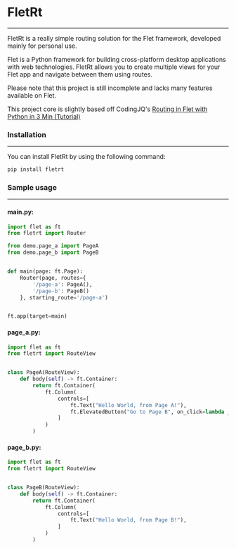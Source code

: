 # FletRt

---

FletRt is a really simple routing solution for the Flet framework, developed mainly for personal use.

Flet is a Python framework for building cross-platform desktop applications with web technologies. FletRt allows you to
create multiple views for your Flet app and navigate between them using routes.

Please note that this project is still incomplete and lacks many features available on Flet.

This project core is slightly based off CodingJQ's [ Routing in Flet with Python in 3 Min (Tutorial) ](https://www.youtube.com/watch?v=mrmcIofA5bM)

### Installation

---

You can install FletRt by using the following command:

```bash
pip install fletrt
```

### Sample usage

---

#### main.py:

```python
import flet as ft
from fletrt import Router

from demo.page_a import PageA
from demo.page_b import PageB


def main(page: ft.Page):
    Router(page, routes={
        '/page-a': PageA(),
        '/page-b': PageB()
    }, starting_route='/page-a')


ft.app(target=main)
```

#### page_a.py:

```python
import flet as ft
from fletrt import RouteView


class PageA(RouteView):
    def body(self) -> ft.Container:
        return ft.Container(
            ft.Column(
                controls=[
                    ft.Text("Hello World, from Page A!"),
                    ft.ElevatedButton("Go to Page B", on_click=lambda _: self._page.go('/page-b'))
                ]
            )
        )
```

#### page_b.py:

```python
import flet as ft
from fletrt import RouteView


class PageB(RouteView):
    def body(self) -> ft.Container:
        return ft.Container(
            ft.Column(
                controls=[
                    ft.Text("Hello World, from Page B!"),
                ]
            )
        )
```